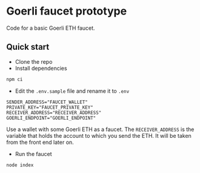 # Goerli faucet prototype

 Code for a basic Goerli ETH faucet.

## Quick start

* Clone the repo
* Install dependencies

```sh
npm ci
```

* Edit the `.env.sample` file and rename it to `.env`

```env
SENDER_ADDRESS="FAUCET_WALLET"
PRIVATE_KEY="FAUCET_PRIVATE_KEY"
RECEIVER_ADDRESS="RECEIVER_ADDRESS"
GOERLI_ENDPOINT="GOERLI_ENDPOINT"
```

Use a wallet with some Goerli ETH as a faucet.
The `RECEIVER_ADDRESS` is the variable that holds the account to which you send the ETH. It will be taken from the front end later on.

* Run the faucet

```sh
node index
```